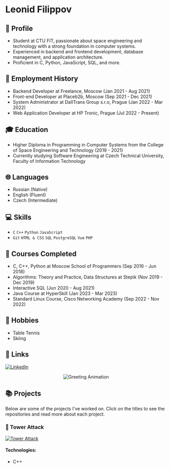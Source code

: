 # Leonid Filippov

## 📌 Profile
- Student at CTU FIT, passionate about space engineering and technology with a strong foundation in computer systems.
- Experienced in backend and frontend development, database management, and application architecture.
- Proficient in C, Python, JavaScript, SQL, and more.

## 🚀 Employment History
- Backend Developer at Freelance, Moscow (Jan 2021 - Aug 2021)
- Front-end Developer at Placeb2b, Moscow (Sep 2021 - Dec 2021)
- System Administrator at DaIITrans Group s.r.o, Prague (Jan 2022 - Mar 2022)
- Web Application Developer at HP Tronic, Prague (Jul 2022 - Present)

## 🎓 Education
- Higher Diploma in Programming in Computer Systems from the College of Space Engineering and Technology (2019 - 2021)
- Currently studying Software Engineering at Czech Technical University, Faculty of Information Technology

## 🌐 Languages
- Russian (Native)
- English (Fluent)
- Czech (Intermediate)

## 💻 Skills
- `C` `C++` `Python` `JavaScript`
- `Git` `HTML & CSS` `SQL` `PostgreSQL` `Vue` `PHP`

## 🏅 Courses Completed
- C, C++, Python at Moscow School of Programmers (Sep 2016 - Jun 2018)
- Algorithms: Theory and Practice, Data Structures at Stepik (Nov 2019 - Dec 2019)
- Interactive SQL (Jun 2020 - Aug 2021)
- Java Course at HyperSkill (Jan 2023 - Mar 2023)
- Standard Linux Course, Cisco Networking Academy (Sep 2022 - Nov 2022)

## 🎿 Hobbies
- Table Tennis
- Skiing

## 🔗 Links
[![LinkedIn](https://img.shields.io/badge/LinkedIn-Leonid%20Filippov-blue)](https://www.linkedin.com/in/leonid-filippov-6b99b7286/)
<p align="center">
  <img src="https://media.giphy.com/media/3oKIPnAiaMCws8nOsE/giphy.gif" alt="Greeting Animation"/>
</p>

## 📚 Projects

Below are some of the projects I've worked on. Click on the titles to see the repositories and read more about each project.

### 🏰 Tower Attack
[![Tower Attack](https://img.shields.io/badge/GitHub-Tower_Attack-green?style=for-the-badge&logo=github)](https://github.com/OhOverLord/Tower-attack)

#### Technologies:
- C++

